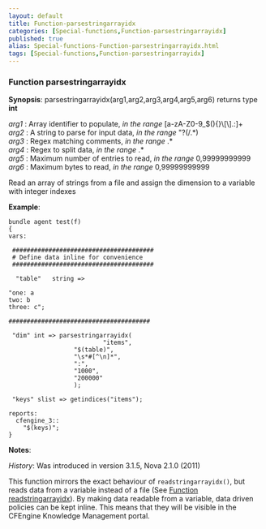 ```yaml
---
layout: default
title: Function-parsestringarrayidx
categories: [Special-functions,Function-parsestringarrayidx]
published: true
alias: Special-functions-Function-parsestringarrayidx.html
tags: [Special-functions,Function-parsestringarrayidx]
---
```


### Function parsestringarrayidx

**Synopsis**: parsestringarrayidx(arg1,arg2,arg3,arg4,arg5,arg6) returns
type **int**

  
 *arg1* : Array identifier to populate, *in the range*
[a-zA-Z0-9\_\$(){}\\[\\].:]+   
 *arg2* : A string to parse for input data, *in the range* "?(/.\*)   
 *arg3* : Regex matching comments, *in the range* .\*   
 *arg4* : Regex to split data, *in the range* .\*   
 *arg5* : Maximum number of entries to read, *in the range*
0,99999999999   
 *arg6* : Maximum bytes to read, *in the range* 0,99999999999   

Read an array of strings from a file and assign the dimension to a
variable with integer indexes

**Example**:  
   

~~~~
bundle agent test(f) 
{
vars:

 #######################################
 # Define data inline for convenience
 #######################################

  "table"   string => 

"one: a
two: b
three: c";

#######################################

 "dim" int => parsestringarrayidx(
                          "items",
                  "$(table)",
                  "\s*#[^\n]*",
                  ":",
                  "1000",
                  "200000"
                  );

 "keys" slist => getindices("items");

reports:
  cfengine_3::
    "$(keys)";
}
~~~~

**Notes**:  
   

*History*: Was introduced in version 3.1.5, Nova 2.1.0 (2011)

This function mirrors the exact behaviour of `readstringarrayidx()`, but
reads data from a variable instead of a file (See [Function
readstringarrayidx](#Function-readstringarrayidx)). By making data
readable from a variable, data driven policies can be kept inline. This
means that they will be visible in the CFEngine Knowledge Management
portal.
